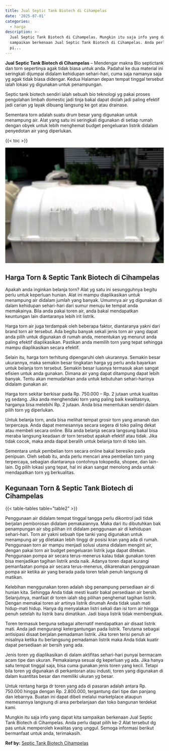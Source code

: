```yaml
---
title: Jual Septic Tank Biotech di Cihampelas
date: '2025-07-01'
categories:
  - harga
description: >-
  Jual Septic Tank Biotech di Cihampelas. Mungkin itu saja info yang dapat kita
  sampaikan berkenaan Jual Septic Tank Biotech di Cihampelas. Anda perlu dapat
  pi...
---
```


**Jual Septic Tank Biotech di Cihampelas** – Mendengar makna Bio septictank dan torn sepertinya agak tidak biasa untuk anda. Padahal ke dua material ini seringkali dijumpai didalam kehidupan sehari-hari, cuma saja namanya saja yg agak tidak biasa didengar. Kedua Halaman depan tempat tinggal tersebut ialah lokasi yg digunakan untuk penampungan.

Septic tank biotech sendiri ialah sebuah bio teknologi yg pakai proses pengolahan limbah domestic jadi tinja bakal dapat diolah jadi paling efektif jadi carian yg layak dibuang langsung ke got atau drainase.

Sementara torn adalah suatu drum besar yang digunakan untuk menampung air. Alat yang satu ini seringkali digunakan di setiap rumah dengan obyek untuk lebih menghemat budget pengeluaran listrik didalam penyedotan air yang diperlukan.

{{< toc >}}

![Jual Septic Tank Biotech di Cihampelas](/images/jual-bio-septictank-40.png)

## Harga Torn & Septic Tank Biotech di Cihampelas

Apakah anda inginkan belanja torn? Alat yg satu ini sesungguhnya begitu perlu untuk keperluan hunian. Alat ini mampu diaplikasikan untuk menampung air didalam jumlah yang banyak. Umumnya air yg digunakan di dalam kehidupan sehari-hari dari sumur menuju ke tempat anda memakainya. Bila anda pakai toren air, anda bakal mendapatkan keuntungan lain diantaranya lebih irit listrik.

Harga torn air juga terdampak oleh beberapa faktor, diantaranya yakni dari brand torn air tersebut. Ada begitu banyak sekali jenis torn air yang dapat anda pilih untuk digunakan di rumah anda, menentukan yg menurut anda paling efektif diaplikasikan. Pastikan anda memilih torn yang tepat sehingga mampu diaplikasikan secara efektif.

Selain itu, harga torn terhitung dipengaruhi oleh ukurannya. Semakin besar ukurannya, maka semakin besar tingkatan harga yg perlu anda bayarkan untuk belanja torn tersebut. Semakin besar luasnya termasuk akan sangat efisien untuk anda gunakan. Dimana air yang dapat ditampung dapat lebih banyak. Tentu akan memudahkan anda untuk kebutuhan sehari-harinya didalam gunakan air.

Harga torn sekitar berkisar pada Rp. 750.000 – Rp. 2 jutaan untuk kualitas yg sedang. Jika anda menghendaki torn yang paling baik kwalitasnya, harganya bisa melebihi Rp. 2 jutaan. Anda bisa menentukan sendiri dalam pilih torn yg diperlukan.

Untuk belanja torn, anda bisa melihat tempat grosir torn yang amanah dan terpercaya. Anda dapat memesannya secara segera di toko paling dekat atau membeli secara online. Bila anda belanja secara langsung bakal bisa meraba langsung keadaan dr torn tersebut apakah efektif atau tidak. Jika tidak cocok, maka anda dapat beralih untuk belanja torn di toko lain.

Sementara untuk pembelian torn secara online bakal beresiko pada penipuan. Oleh sebab itu, anda perlu mencari area pembelian torn yang terpercaya, sebagian diantaranya contohnya tokopedia, shopee, dan lain-lain. Dg pilih lokasi yang tepat, hal ini akan sangat menolong anda untuk mendapatkan torn yg berkualitas.

## Kegunaan Torn & Septic Tank Biotech di Cihampelas

{{< table-tables table="table2" >}}

Penggunaan air didalam tempat tinggal tangga perlu dikontrol jadi tidak berjalan pemborosan didalam pemakaiannya. Maka dari itu dibutuhkan bak penampungan air sbg pilihan irit didalam penggunaan air di kehidupan sehari-hari. Torn air yakni sebuah tipe tanki yang digunakan untuk menampung air yg diletakan lebih tinggi dr posisi kran yang ada di rumah. Penggunaan torn air mampu menjadi solusi utama didalam mengirit air, dengan pakai torn air budget pengeluaran listrik juga dapat ditekan. Penggunaan pompa air secara terus-menerus kalau tidak gunakan toren bisa menjadikan tagihan listrik anda naik. Adanya toren dapat kurangi pemanfaatan pompa air secara terus-menerus, dikarenakan pengguanaan pompa air ketika air yang berada pada toren telah penuh langsung di matikan.

Kelebihan menggunakan toren adalah sbg penampung persediaan air di hunian kita. Sehingga Anda tidak mesti kuatir bakal persediaan air bersih. Selanjutnya, manfaat dr toren ialah sbg pilihan penghemat tagihan listrik. Dengan memakai toren air artinya listrik dirumah Anda tidak usah mati hidup-mati hidup. Hanya dg menyalakan listri sekali dan isi torn air hingga penuh setelah itu listrik baru dimatikan. Jadi biaya listrik tidak membengkak.

Toren termasuk berguna sebagai alternatif mendapatkan air disaat listrik mati. Anda jadi mengurangi ketergantungan pada listrik. Terutama sebagai antisipasi disaat berjalan pemadaman listrik. Jika toren terisi penuh air misalnya ketika itu berlangsung pemadaman listrik maka Anda tidak kuatir dapat persediaan air bersih yang ada.

Jenis toren yg diaplikasikan di dalam aktifitas sehari-hari punyai bermacam acam tipe dan ukuran. Pemakaianya sesuai dg keperluan yg ada. Jika hanya satu tempat tinggal saja, bisa cuma gunakan jenis toren yang kecil. Tetapi bila toren yg digunakan di perkantoran atau industi, toren yang digunakan di dalam kuantitas besar dan memiliki ukuran yg besar.

Untuk rentang harga dr toren yang ada di pasaran adalah antara Rp. 750.000 hingga dengan Rp. 2.800.000, tergantung dari tipe dan panjang dan lebarnya. Buatan ini dapat dibeli melalui marketplace ataupun memesannya langsung di area perbelanjaan dan toko bangunan terdekat kami.

Mungkin itu saja info yang dapat kita sampaikan berkenaan Jual Septic Tank Biotech di Cihampelas. Anda perlu dapat pilih ke-2 Alat tersebut dg pas untuk memperoleh kwalitas yang unggul. Semoga informasi berikut bermanfaat untuk anda, terimakasih.

**Ref by:** [Septic Tank Biotech Cihampelas](https://id.wikipedia.org/wiki/Septic)

